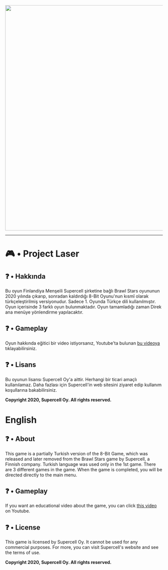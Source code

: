 <img width="720" src="https://projectlaser.netlify.app/kapak.png" />

-------
# 🎮 • Project Laser
## ❓ • Hakkında
Bu oyun Finlandiya Menşeili Supercell şirketine bağlı Brawl Stars oyununun 2020 yılında çıkarıp, sonradan kaldırdığı 8-Bit Oyunu'nun kısmî olarak türkçeleştirilmiş versiyonudur. Sadece 1. Oyunda Türkçe dili kullanılmıştır. Oyun içerisinde 3 farklı oyun bulunmaktadır. Oyun tamamladığı zaman Direk ana menüye yönlendirme yapılacaktır.

## ❓ • Gameplay
Oyun hakkında eğitici bir video istiyorsanız, Youtube'ta bulunan [bu videoya](https://www.youtube.com/watch?v=n1SMHQxEeLQ) tıklayabilirsiniz.

## ❓ • Lisans
Bu oyunun lisansı Supercell Oy'a aittir. Herhangi bir ticari amaçlı kullanılamaz. Daha fazlası için Supercell'in web sitesini ziyaret edip kullanım koşullarına bakabilirsiniz.

<b>Copyright 2020, Supercell Oy. All rights reserved.</b>

# English
## ❓ • About 
This game is a partially Turkish version of the 8-Bit Game, which was released and later removed from the Brawl Stars game by Supercell, a Finnish company. Turkish language was used only in the 1st game. There are 3 different games in the game. When the game is completed, you will be directed directly to the main menu. 

## ❓ • Gameplay 
If you want an educational video about the game, you can click [this video](https://www.youtube.com/watch?v=n1SMHQxEeLQ) on Youtube. 

## ❓ • License 
This game is licensed by Supercell Oy. It cannot be used for any commercial purposes. For more, you can visit Supercell's website and see the terms of use. 

<b>Copyright 2020, Supercell Oy. All rights reserved.</b> 
